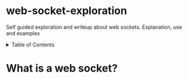 # web-socket-exploration
Self guided exploration and writeup about web sockets. Explanation, use and examples

<!--Table of Contents -->
<details>
  <Summary>Table of Contents</summary>
    <ol>
      <li><a href= "#What is a web socket?">What is a web socket?</a><li>
</details>

# What is a web socket?